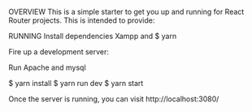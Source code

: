OVERVIEW
This is a simple starter to get you up and running for React Router projects. This is intended to provide:

RUNNING
Install dependencies  Xampp and $ yarn 

Fire up a development server:

Run Apache and  mysql

$ yarn install
$ yarn run dev
$ yarn start

Once the server is running, you can visit http://localhost:3080/
